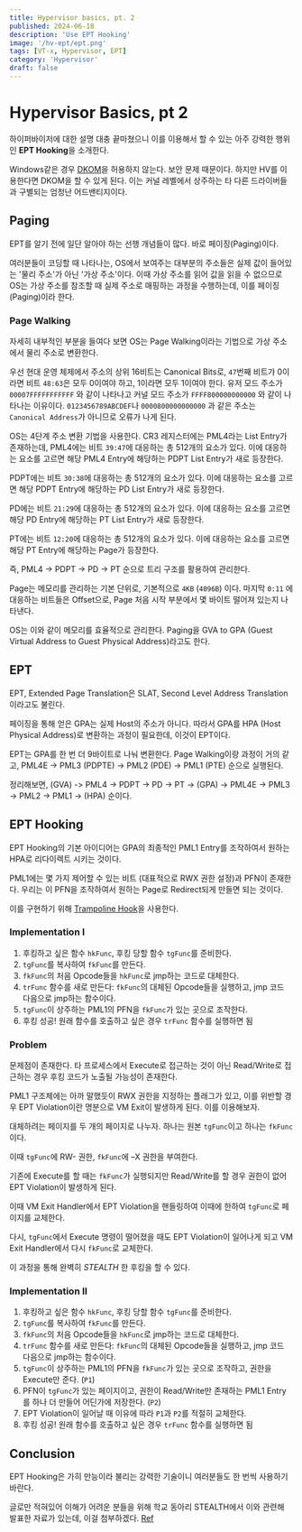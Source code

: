 ```yaml
---
title: Hypervisor basics, pt. 2
published: 2024-06-18
description: 'Use EPT Hooking'
image: '/hv-ept/ept.png'
tags: [VT-x, Hypervisor, EPT]
category: 'Hypervisor'
draft: false
---
```


# Hypervisor Basics, pt 2

하이퍼바이저에 대한 설명 대충 끝마쳤으니 이를 이용해서 할 수 있는 아주 강력한 행위인 **EPT Hooking**을 소개한다.

Windows같은 경우 [DKOM](https://en.wikipedia.org/wiki/Direct_kernel_object_manipulation)을 허용하지 않는다. 보안 문제 때문이다. 하지만 HV를 이용한다면 DKOM을 할 수 있게 된다. 이는 커널 레벨에서 상주하는 타 다른 드라이버들과 구별되는 엄청난 어드밴티지이다.

## Paging

EPT를 알기 전에 일단 알아야 하는 선행 개념들이 많다. 바로 페이징(Paging)이다.

여러분들이 코딩할 때 나타나는, OS에서 보여주는 대부분의 주소들은 실제 값이 들어있는 '물리 주소'가 아닌 '가상 주소'이다. 이때 가상 주소를 읽어 값을 읽을 수 없으므로 OS는 가상 주소를 참조할 때 실제 주소로 매핑하는 과정을 수행하는데, 이를 페이징(Paging)이라 한다.

### Page Walking

자세히 내부적인 부분을 들여다 보면 OS는 Page Walking이라는 기법으로 가상 주소에서 물리 주소로 변환한다.

우선 현대 운영 체제에서 주소의 상위 16비트는 Canonical Bits로, `47`번째 비트가 0이라면 비트 `48:63`은 모두 0이여야 하고, 1이라면 모두 1이여야 한다.
유저 모드 주소가 `00007FFFFFFFFFFF` 와 같이 나타나고 커널 모드 주소가 `FFFF800000000000` 와 같이 나타나는 이유이다. `0123456789ABCDEF`나 `0000800000000000` 과 같은 주소는 `Canonical Address`가 아니므로 오류가 나게 된다.

OS는 4단계 주소 변환 기법을 사용한다. CR3 레지스터에는 PML4라는 List Entry가 존재하는데, PML4에는 비트 `39:47`에 대응하는 총 512개의 요소가 있다. 이에 대응하는 요소를 고르면 해당 PML4 Entry에 해당하는 PDPT List Entry가 새로 등장한다.

PDPT에는 비트 `30:38`에 대응하는 총 512개의 요소가 있다. 이에 대응하는 요소를 고르면 해당 PDPT Entry에 해당하는 PD List Entry가 새로 등장한다.

PD에는 비트 `21:29`에 대응하는 총 512개의 요소가 있다. 이에 대응하는 요소를 고르면 해당 PD Entry에 해당하는 PT List Entry가 새로 등장한다.

PT에는 비트 `12:20`에 대응하는 총 512개의 요소가 있다. 이에 대응하는 요소를 고르면 해당 PT Entry에 해당하는 Page가 등장한다.

즉, PML4 -> PDPT -> PD -> PT 순으로 트리 구조를 활용하여 관리한다.

Page는 메모리를 관리하는 기본 단위로, 기본적으로 `4KB` (`4096B`) 이다. 마지막 `0:11` 에 대응하는 비트들은 Offset으로, Page 처음 시작 부분에서 몇 바이트 떨어져 있는지 나타낸다.

OS는 이와 같이 메모리를 효율적으로 관리한다. Paging을 GVA to GPA (Guest Virtual Address to Guest Physical Address)라고도 한다.

## EPT

EPT, Extended Page Translation은 SLAT, Second Level Address Translation이라고도 불린다. 

페이징을 통해 얻은 GPA는 실제 Host의 주소가 아니다. 따라서 GPA를 HPA (Host Physical Address)로 변환하는 과정이 필요한데, 이것이 EPT이다.

EPT는 GPA를 한 번 더 9바이트로 나눠 변환한다. Page Walking이랑 과정이 거의 같고, PML4E -> PML3 (PDPTE) -> PML2 (PDE) -> PML1 (PTE) 순으로 실행된다.

정리해보면, (GVA) -> PML4 -> PDPT -> PD -> PT -> (GPA) -> PML4E -> PML3 -> PML2 -> PML1 -> (HPA) 순이다.

## EPT Hooking

EPT Hooking의 기본 아이디어는 GPA의 최종적인 PML1 Entry를 조작하여서 원하는 HPA로 리다이렉트 시키는 것이다.

PML1에는 몇 가지 제어할 수 있는 비트 (대표적으로 RWX 권한 설정)과 PFN이 존재한다. 우리는 이 PFN을 조작하여서 원하는 Page로 Redirect되게 만들면 되는 것이다.

이를 구현하기 위해 [Trampoline Hook](https://crazyhacker.tistory.com/74?category=1019167)을 사용한다.

### Implementation I

1.  후킹하고 싶은 함수 `hkFunc`, 후킹 당할 함수 `tgFunc`를 준비한다.
2.  `tgFunc`를 복사하여 `fkFunc`를 만든다.
3.  `fkFunc`의 처음 Opcode들을 `hkFunc`로 jmp하는 코드로 대체한다.
4.  `trFunc` 함수를 새로 만든다: `fkFunc`의 대체된 Opcode들을 실행하고, jmp 코드 다음으로 jmp하는 함수이다.
5.  `tgFunc`이 상주하는 PML1의 PFN을 `fkFunc`가 있는 곳으로 조작한다.
6. 후킹 성공! 원래 함수를 호출하고 싶은 경우 `trFunc` 함수를 실행하면 됨

### Problem

문제점이 존재한다. 타 프로세스에서 Execute로 접근하는 것이 아닌 Read/Write로 접근하는 경우 후킹 코드가 노출될 가능성이 존재한다.

PML1 구조체에는 아까 말했듯이 RWX 권한을 지정하는 플래그가 있고, 이를 위반할 경우 EPT Violation이란 명분으로 VM Exit이 발생하게 된다. 이를 이용해보자.

대체하려는 페이지를 두 개의 페이지로 나누자. 하나는 원본 `tgFunc`이고 하나는 `fkFunc`이다.

이때 `tgFunc`에 RW- 권한, `fkFunc`에 –X 권한을 부여한다.

기존에 Execute를 할 때는 `fkFunc`가 실행되지만 Read/Write를 할 경우 권한이 없어 EPT Violation이 발생하게 된다.

이때 VM Exit Handler에서 EPT Violation을 핸들링하여 이때에 한하여 `tgFunc`로 페이지를 교체한다.

다시, `tgFunc`에서 Execute 명령이 떨어졌을 때도 EPT Violation이 일어나게 되고 VM Exit Handler에서 다시 `fkFunc`로 교체한다.

이 과정을 통해 완벽히 *STEALTH* 한 후킹을 할 수 있다.

### Implementation II

1.  후킹하고 싶은 함수 `hkFunc`, 후킹 당할 함수 `tgFunc`를 준비한다.
2.  `tgFunc`를 복사하여 `fkFunc`를 만든다.
3.  `fkFunc`의 처음 Opcode들을 `hkFunc`로 jmp하는 코드로 대체한다.
4.  `trFunc` 함수를 새로 만든다: `fkFunc`의 대체된 Opcode들을 실행하고, jmp 코드 다음으로 jmp하는 함수이다.
5.  `tgFunc`이 상주하는 PML1의 PFN을 `fkFunc`가 있는 곳으로 조작하고, 권한을 Execute만 준다. (`P1`)
6.  PFN이 `tgFunc`가 있는 페이지이고, 권한이 Read/Write만 존재하는 PML1 Entry를 하나 더 만들어 어딘가에 저장한다. (`P2`)
7.  EPT Violation이 일어날 때 이유에 따라 `P1`과 `P2`를 적절히 교체한다.
8. 후킹 성공! 원래 함수를 호출하고 싶은 경우 `trFunc` 함수를 실행하면 됨

## Conclusion

EPT Hooking은 가히 만능이라 불리는 강력한 기술이니 여러분들도 한 번씩 사용하기 바란다.

글로만 적혀있어 이해가 어려운 분들을 위해 학교 동아리 STEALTH에서 이와 관련해 발표한 자료가 있는데, 이걸 첨부하겠다. [Ref](https://docs.google.com/presentation/d/1A3BoUu-YP-h0uIF29ug04tYnxYSBbMFk6j6Ll6afM9c/edit?usp=sharing)